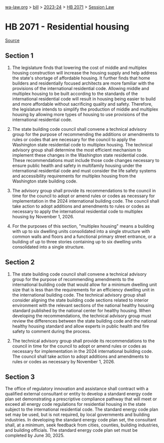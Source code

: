 [wa-law.org](/) > [bill](/bill/) > [2023-24](/bill/2023-24/) > [HB 2071](/bill/2023-24/hb/2071/) > [Session Law](/bill/2023-24/hb/2071/S2.SL/)

# HB 2071 - Residential housing

[Source](http://lawfilesext.leg.wa.gov/biennium/2023-24/Pdf/Bills/Session%20Laws/House/2071-S2.SL.pdf)

## Section 1
1. The legislature finds that lowering the cost of middle and multiplex housing construction will increase the housing supply and help address the state's shortage of affordable housing. It further finds that home builders and residentially focused architects are more familiar with the provisions of the international residential code. Allowing middle and multiplex housing to be built according to the standards of the international residential code will result in housing being easier to build and more affordable without sacrificing quality and safety. Therefore, the legislature intends to simplify the production of middle and multiplex housing by allowing more types of housing to use provisions of the international residential code.

2. The state building code council shall convene a technical advisory group for the purpose of recommending the additions or amendments to rules or codes that are necessary for the council to apply the Washington state residential code to multiplex housing. The technical advisory group shall determine the most efficient mechanism to implement these changes in the Washington state residential code. These recommendations must include those code changes necessary to ensure public health and safety in multifamily housing under the international residential code and must consider the life safety systems and accessibility requirements for multiplex housing from the Washington state building code.

3. The advisory group shall provide its recommendations to the council in time for the council to adopt or amend rules or codes as necessary for implementation in the 2024 international building code. The council shall take action to adopt additions and amendments to rules or codes as necessary to apply the international residential code to multiplex housing by November 1, 2026.

4. For the purposes of this section, "multiplex housing" means a building with up to six dwelling units consolidated into a single structure with common walls and floors and a functional primary street entrance, or a building of up to three stories containing up to six dwelling units consolidated into a single structure.

## Section 2
1. The state building code council shall convene a technical advisory group for the purpose of recommending amendments to the international building code that would allow for a minimum dwelling unit size that is less than the requirements for an efficiency dwelling unit in the international building code. The technical advisory group shall consider aligning the state building code sections related to interior environment with the relevant sections of the national healthy housing standard published by the national center for healthy housing. When developing the recommendations, the technical advisory group must review the differences between the state building code and the national healthy housing standard and allow experts in public health and fire safety to comment during the process.

2. The technical advisory group shall provide its recommendations to the council in time for the council to adopt or amend rules or codes as necessary for implementation in the 2024 international building code. The council shall take action to adopt additions and amendments to rules or codes as necessary by November 1, 2026.

## Section 3
The office of regulatory innovation and assistance shall contract with a qualified external consultant or entity to develop a standard energy code plan set demonstrating a prescriptive compliance pathway that will meet or exceed all energy code regulations for residential housing in the state subject to the international residential code. The standard energy code plan set may be used, but is not required, by local governments and building industries. In developing the standard energy code plan set, the consultant shall, at a minimum, seek feedback from cities, counties, building industries, and building officials. The standard energy code plan set must be completed by June 30, 2025.
